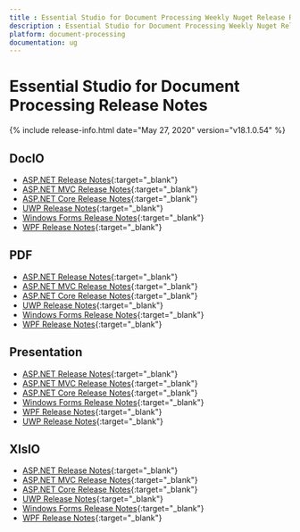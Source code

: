 ```yaml
---
title : Essential Studio for Document Processing Weekly Nuget Release Release Notes  
description : Essential Studio for Document Processing Weekly Nuget Release Release Notes  
platform: document-processing
documentation: ug
---
```


# Essential Studio for Document Processing  Release Notes  

{% include release-info.html date="May 27, 2020" version="v18.1.0.54" %} 

## DocIO

* [ASP.NET Release Notes](/aspnet/release-notes/v18.1.0.54#docio){:target="_blank"}
* [ASP.NET MVC Release Notes](/aspnetmvc/release-notes/v18.1.0.54#docio){:target="_blank"}
* [ASP.NET Core Release Notes](/aspnet-core/release-notes/v18.1.0.54#docio){:target="_blank"}
* [UWP Release Notes](/uwp/release-notes/v18.1.0.54#docio){:target="_blank"}
* [Windows Forms Release Notes](/windowsforms/release-notes/v18.1.0.54#docio){:target="_blank"}
* [WPF Release Notes](/wpf/release-notes/v18.1.0.54#docio){:target="_blank"}


## PDF

* [ASP.NET Release Notes](/aspnet/release-notes/v18.1.0.54#pdf){:target="_blank"}
* [ASP.NET MVC Release Notes](/aspnetmvc/release-notes/v18.1.0.54#pdf){:target="_blank"}
* [ASP.NET Core Release Notes](/aspnet-core/release-notes/v18.1.0.54#pdf){:target="_blank"}
* [UWP Release Notes](/uwp/release-notes/v18.1.0.54#pdf){:target="_blank"}
* [Windows Forms Release Notes](/windowsforms/release-notes/v18.1.0.54#pdf){:target="_blank"}
* [WPF Release Notes](/wpf/release-notes/v18.1.0.54#pdf){:target="_blank"}


## Presentation

* [ASP.NET Release Notes](/aspnet/release-notes/v18.1.0.54#presentation){:target="_blank"}
* [ASP.NET MVC Release Notes](/aspnetmvc/release-notes/v18.1.0.54#presentation){:target="_blank"}
* [ASP.NET Core Release Notes](/aspnet-core/release-notes/v18.1.0.54#presentation){:target="_blank"}
* [Windows Forms Release Notes](/windowsforms/release-notes/v18.1.0.54#presentation){:target="_blank"}
* [WPF Release Notes](/wpf/release-notes/v18.1.0.54#presentation){:target="_blank"}
* [UWP Release Notes](/uwp/release-notes/v18.1.0.54#presentation){:target="_blank"}


## XlsIO

* [ASP.NET Release Notes](/aspnet/release-notes/v18.1.0.54#xlsio){:target="_blank"}
* [ASP.NET MVC Release Notes](/aspnetmvc/release-notes/v18.1.0.54#xlsio){:target="_blank"}
* [ASP.NET Core Release Notes](/aspnet-core/release-notes/v18.1.0.54#xlsio){:target="_blank"}
* [UWP Release Notes](/uwp/release-notes/v18.1.0.54#xlsio){:target="_blank"}
* [Windows Forms Release Notes](/windowsforms/release-notes/v18.1.0.54#xlsio){:target="_blank"}
* [WPF Release Notes](/wpf/release-notes/v18.1.0.54#xlsio){:target="_blank"}